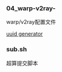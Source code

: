### 04_warp-v2ray-
warp/v2ray配置文件

[uuid generator](https://www.uuidgenerator.net/)


### sub.sh
超算提交脚本
